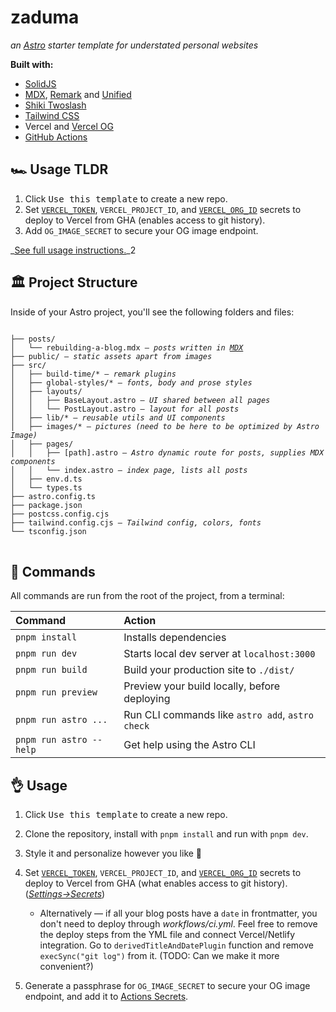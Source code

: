 # zaduma

_an [Astro] starter template for understated personal websites_

**Built with:**

- [SolidJS]
- [MDX], [Remark] and [Unified]
- [Shiki Twoslash][shiki-twoslash]
- [Tailwind CSS][tailwind-css]
- Vercel and [Vercel OG][vercel-og]
- [GitHub Actions][github-actions]

[astro]: https://astro.build/
[solidjs]: https://www.solidjs.com/
[mdx]: https://mdxjs.com/
[remark]: https://github.com/remarkjs/remark
[unified]: https://unifiedjs.com/
[shiki-twoslash]: https://github.com/shikijs/twoslash
[tailwind-css]: https://tailwindcss.com/
[vercel-og]:
  https://vercel.com/blog/introducing-vercel-og-image-generation-fast-dynamic-social-card-images
[github-actions]: https://github.com/features/actions

## 🏎️ Usage TLDR

1. Click <kbd>Use this template</kbd> to create a new repo.
2. Set [`VERCEL_TOKEN`], `VERCEL_PROJECT_ID`, and [`VERCEL_ORG_ID`] secrets to
   deploy to Vercel from GHA (enables access to git history).
3. Add `OG_IMAGE_SECRET` to secure your OG image endpoint.

_[See full usage instructions.](#-usage)_2

## 🏛 Project Structure

Inside of your Astro project, you'll see the following folders and files:

<pre>
<code>
├── posts/
│   └── rebuilding-a-blog.mdx — <i>posts written in <a href="https://mdxjs.com/">MDX</a></i>
├── public/ — <i>static assets apart from images</i>
├── src/
│   ├── build-time/* — <i>remark plugins</i>
│   ├── global-styles/* — <i>fonts, body and prose styles</i>
│   ├── layouts/
│   │   ├── BaseLayout.astro — <i>UI shared between all pages</i>
│   │   └── PostLayout.astro — <i>layout for all posts</i>
│   ├── lib/* — <i>reusable utils and UI components</i>
│   ├── images/* — <i>pictures (need to be here to be optimized by Astro Image)</i>
│   ├── pages/
│   │   ├── [path].astro — <i>Astro dynamic route for posts, supplies MDX components</i>
│   │   └── index.astro — <i>index page, lists all posts</i>
│   ├── env.d.ts
│   └── types.ts
├── astro.config.ts
├── package.json
├── postcss.config.cjs
├── tailwind.config.cjs — <i>Tailwind config, colors, fonts</i>
└── tsconfig.json
</code>
</pre>

## 🧞 Commands

All commands are run from the root of the project, from a terminal:

| Command                 | Action                                           |
| :---------------------- | :----------------------------------------------- |
| `pnpm install`          | Installs dependencies                            |
| `pnpm run dev`          | Starts local dev server at `localhost:3000`      |
| `pnpm run build`        | Build your production site to `./dist/`          |
| `pnpm run preview`      | Preview your build locally, before deploying     |
| `pnpm run astro ...`    | Run CLI commands like `astro add`, `astro check` |
| `pnpm run astro --help` | Get help using the Astro CLI                     |

## 👌 Usage

1. Click <kbd>Use this template</kbd> to create a new repo.
2. Clone the repository, install with `pnpm install` and run with `pnpm dev`.
3. Style it and personalize however you like 💅
4. Set [`VERCEL_TOKEN`], `VERCEL_PROJECT_ID`, and [`VERCEL_ORG_ID`] secrets to
   deploy to Vercel from GHA (what enables access to git history).
   ([_Settings→Secrets_](https://github.com/hasparus/zaduma/settings/secrets/actions))

   - Alternatively — if all your blog posts have a `date` in frontmatter, you
     don't need to deploy through _workflows/ci.yml_. Feel free to remove the
     deploy steps from the YML file and connect Vercel/Netlify integration. Go
     to `derivedTitleAndDatePlugin` function and remove `execSync("git log")`
     from it. (TODO: Can we make it more convenient?)

5. Generate a passphrase for `OG_IMAGE_SECRET` to secure your OG image endpoint,
   and add it to
   [Actions Secrets](<(https://github.com/hasparus/zaduma/settings/secrets/actions)>).

[`vercel_token`]: https://vercel.com/account/tokens
[`vercel_org_id`]: https://vercel.com/account#your-id
